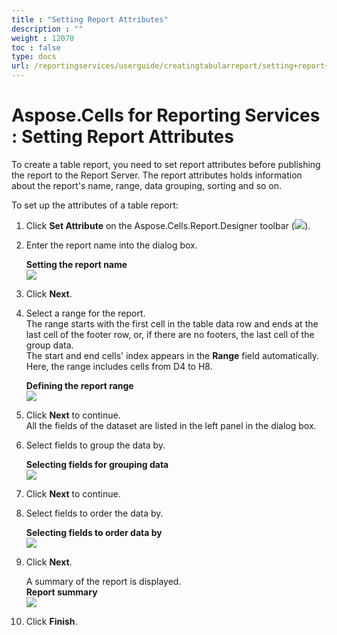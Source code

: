 ```yaml
---
title : "Setting Report Attributes" 
description : "" 
weight : 12070 
toc : false
type: docs
url: /reportingservices/userguide/creatingtabularreport/setting+report+attributes/
---
```


# Aspose.Cells for Reporting Services : Setting Report Attributes


To create a table report, you need to set report attributes before publishing the report to the Report Server. The report attributes holds information about the report's name, range, data grouping, sorting and so on.

To set up the attributes of a table report:

1.  Click **Set Attribute** on the Aspose.Cells.Report.Designer toolbar (![](https://docs2.aspose.com/cells/reportingservices/attachments/6094965/6193367.png)).
2.  Enter the report name into the dialog box.  
      
    **Setting the report name**  
    ![](https://docs2.aspose.com/cells/reportingservices/attachments/6094965/6193364.png)  
      
    
3.  Click **Next**.
4.  Select a range for the report.  
    The range starts with the first cell in the table data row and ends at the last cell of the footer row, or, if there are no footers, the last cell of the group data.  
    The start and end cells' index appears in the **Range** field automatically. Here, the range includes cells from D4 to H8.  
      
    **Defining the report range**  
    ![](https://docs2.aspose.com/cells/reportingservices/attachments/6094965/6193365.png)  
      
    
5.  Click **Next** to continue.  
    All the fields of the dataset are listed in the left panel in the dialog box.
6.  Select fields to group the data by.  
      
    **Selecting fields for grouping data**  
    ![](https://docs2.aspose.com/cells/reportingservices/attachments/6094965/6193362.png)  
      
    
7.  Click **Next** to continue.
8.  Select fields to order the data by.  
      
    **Selecting fields to order data by**  
    ![](https://docs2.aspose.com/cells/reportingservices/attachments/6094965/6193363.png)  
      
    
9.  Click **Next**.  
      
    A summary of the report is displayed.  
    **Report summary**  
    ![](https://docs2.aspose.com/cells/reportingservices/attachments/6094965/6193375.png)
10.  Click **Finish**.

